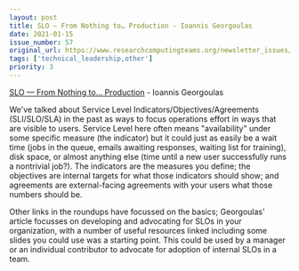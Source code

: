 ```yaml
---
layout: post
title: SLO — From Nothing to… Production - Ioannis Georgoulas
date: 2021-01-15
issue_number: 57
original_url: https://www.researchcomputingteams.org/newsletter_issues/0057
tags: ['technical_leadership,other']
priority: 3
---
```


<!-- markdownlint-disable MD033 -->
<!-- markdownlint-disable MD041 -->
<!-- markdownlint-disable MD049 -->

[SLO — From Nothing to… Production](https://geototti21.medium.com/slo-from-nothing-to-production-91b8d4270bd5) - Ioannis Georgoulas

We've talked about Service Level Indicators/Objectives/Agreements (SLI/SLO/SLA) in the past as ways to focus operations effort in ways that are visible to users. Service Level here often means "availability" under some specific measure (the indicator) but it could just as easily be a wait time (jobs in the queue, emails awaiting responses, waiting list for training), disk space, or almost anything else (time until a new user successfully runs a nontrivial job?). The indicators are the measures you define; the objectives are internal targets for what those indicators should show; and agreements are external-facing agreements with your users what those numbers should be.

Other links in the roundups have focussed on the basics; Georgoulas' article focusses on developing and advocating for SLOs in your organization, with a number of useful resources linked including some slides you could use was a starting point. This could be used by a manager or an individual contributor to advocate for adoption of internal SLOs in a team.
